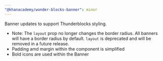 ```yaml
---
"@khanacademy/wonder-blocks-banner": minor
---
```


Banner updates to support Thunderblocks styling.
- Note: The `layout` prop no longer changes the border radius. All banners will have a border radius by default. `layout` is deprecated and will be removed in a future release.
- Padding amd margin within the component is simplified
- Bold icons are used within the Banner
